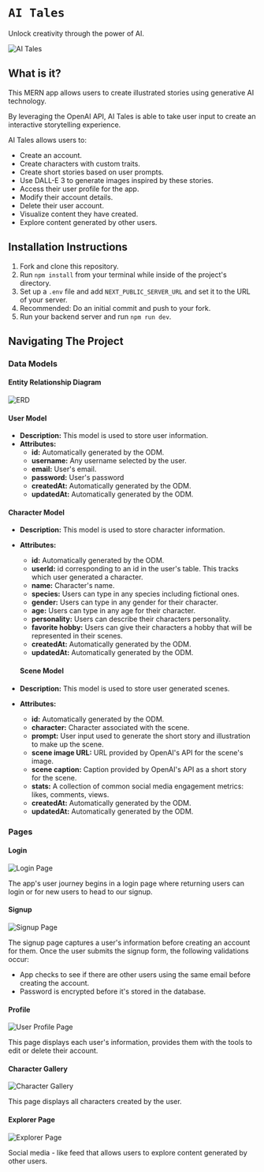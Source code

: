 # `AI Tales`
Unlock creativity through the power of AI.

![AI Tales](https://github.com/soyrvelez/lol-champ-recommender/blob/main/resources/lolrecommender.png?sanitize=true)

## What is it?

This MERN app allows users to create illustrated stories using generative AI technology.

By leveraging the OpenAI API, AI Tales is able to take user input to create an interactive storytelling experience.

AI Tales allows users to:
* Create an account.
* Create characters with custom traits.
* Create short stories based on user prompts.
* Use DALL-E 3 to generate images inspired by these stories.
* Access their user profile for the app.
* Modify their account details.
* Delete their user account.
* Visualize content they have created.
* Explore content generated by other users.


## Installation Instructions
1. Fork and clone this repository.
2. Run `npm install` from your terminal while inside of the project's directory.
3. Set up a `.env` file and add `NEXT_PUBLIC_SERVER_URL` and set it to the URL of your server.
4. Recommended: Do an initial commit and push to your fork.
5. Run your backend server and run `npm run dev`.

## Navigating The Project
### Data Models
#### Entity Relationship Diagram
![ERD](https://github.com/soyrvelez/lol-champ-recommender/blob/main/resources/lol-recommender-erd.png?sanitize=true)

#### User Model
- **Description:** This model is used to store user information.
- **Attributes:**
  - **id:** Automatically generated by the ODM.
  - **username:** Any username selected by the user.
  - **email:** User's email.
  - **password:** User's password
  - **createdAt:** Automatically generated by the ODM.
  - **updatedAt:** Automatically generated by the ODM.

#### Character Model
- **Description:** This model is used to store character information.
- **Attributes:**
  - **id:** Automatically generated by the ODM.
  - **userId:** id corresponding to an id in the user's table. This tracks which user generated a character.
  - **name:** Character's name.
  - **species:** Users can type in any species including fictional ones.
  - **gender:** Users can type in any gender for their character.
  - **age:** Users can type in any age for their character.
  - **personality:** Users can describe their characters personality.
  - **favorite hobby:** Users can give their characters a hobby that will be represented in their scenes.
  - **createdAt:** Automatically generated by the ODM.
  - **updatedAt:** Automatically generated by the ODM.

  #### Scene Model
- **Description:** This model is used to store user generated scenes.
- **Attributes:**
  - **id:** Automatically generated by the ODM.
  - **character:** Character associated with the scene.
  - **prompt:** User input used to generate the short story and illustration to make up the scene.
  - **scene image URL:** URL provided by OpenAI's API for the scene's image.
  - **scene caption:** Caption provided by OpenAI's API as a short story for the scene.
  - **stats:** A collection of common social media engagement metrics: likes, comments, views.
  - **createdAt:** Automatically generated by the ODM.
  - **updatedAt:** Automatically generated by the ODM.

### Pages

#### Login
![Login Page](https://github.com/soyrvelez/lol-champ-recommender/blob/main/resources/login-page.png?sanitize=true)

The app's user journey begins in a login page where returning users can login or for new users to head to our signup.

#### Signup
![Signup Page](https://github.com/soyrvelez/lol-champ-recommender/blob/main/resources/signup.png?sanitize=true)

The signup page captures a user's information before creating an account for them. Once the user submits the signup form, the following validations occur:
- App checks to see if there are other users using the same email before creating the account.
- Password is encrypted before it's stored in the database.

#### Profile
![User Profile Page](https://github.com/soyrvelez/lol-champ-recommender/blob/main/resources/profile.png?sanitize=true)

This page displays each user's information, provides them with the tools to edit or delete their account.

#### Character Gallery
![Character Gallery](https://github.com/soyrvelez/lol-champ-recommender/blob/main/resources/app.png?sanitize=true)

This page displays all characters created by the user. 

#### Explorer Page
![Explorer Page](https://github.com/soyrvelez/lol-champ-recommender/blob/main/resources/recommendation.png?sanitize=true)

Social media - like feed that allows users to explore content generated by other users.